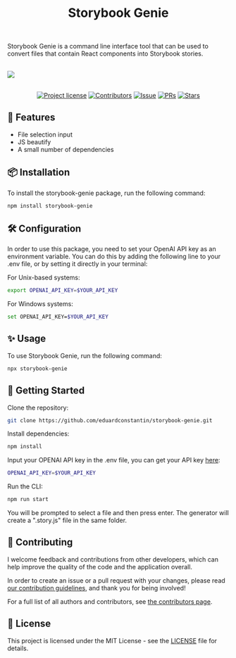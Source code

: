 <h1 align="center">Storybook Genie</h1>
<br />

Storybook Genie is a command line interface tool that can be used to convert files that contain React components into
Storybook stories.

<br /> 
<img src="cli-preview.gif"/>

<div align="center">
<br />

[![Project license](https://img.shields.io/github/license/eduardconstantin/storybook-genie?style=flat-square)](LICENSE)
[![Contributors](https://img.shields.io/github/contributors/eduardconstantin/storybook-genie?style=flat-square)](https://github.com/eduardconstantin/storybook-genie/graphs/contributors)
[![Issue](https://img.shields.io/github/issues/eduardconstantin/storybook-genie?style=flat-square)](https://github.com/eduardconstantin/storybook-genie/issues)
[![PRs](https://img.shields.io/github/issues-pr/eduardconstantin/storybook-genie?style=flat-square)](https://github.com/eduardconstantin/storybook-genie/pulls)
[![Stars](https://img.shields.io/github/stars/eduardconstantin/storybook-genie?style=flat-square)](https://github.com/eduardconstantin/storybook-genie/stargazers)

</div>

## 🌟 Features

- File selection input
- JS beautify
- A small number of dependencies

## 📦 Installation

To install the storybook-genie package, run the following command:

```bash
npm install storybook-genie
```

## 🛠️ Configuration

In order to use this package, you need to set your OpenAI API key as an environment variable. You can do this by adding
the following line to your .env file, or by setting it directly in your terminal:

For Unix-based systems:

```bash
export OPENAI_API_KEY=$YOUR_API_KEY
```

For Windows systems:

```bash
set OPENAI_API_KEY=$YOUR_API_KEY
```

## ✨ Usage

To use Storybook Genie, run the following command:

```bash
npx storybook-genie
```

## 🌱 Getting Started

Clone the repository:

```bash
git clone https://github.com/eduardconstantin/storybook-genie.git
```

Install dependencies:

```bash
npm install
```

Input your OPENAI API key in the .env file, you can get your API key
[here](https://platform.openai.com/account/api-keys):

```bash
OPENAI_API_KEY=$YOUR_API_KEY
```

Run the CLI:

```bash
npm run start
```

You will be prompted to select a file and then press enter. The generator will create a ".story.js" file in the same
folder.

## 👥 Contributing

I welcome feedback and contributions from other developers, which can help improve the quality of the code and the
application overall.

In order to create an issue or a pull request with your changes, please read
[our contribution guidelines](CONTRIBUTING.md), and thank you for being involved!

For a full list of all authors and contributors, see
[the contributors page](https://github.com/eduardconstantin/storybook-genie/contributors).

## 📜 License

This project is licensed under the MIT License - see the [LICENSE](LICENSE) file for details.

